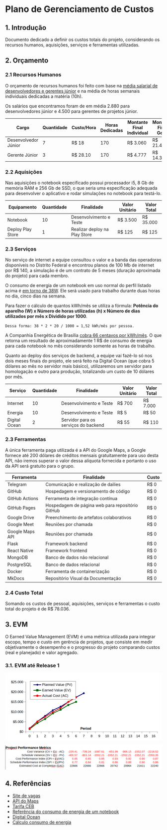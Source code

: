 # Plano de Gerenciamento de Custos

## 1. Introdução 
Documento dedicado a definir os custos totais do projeto, considerando os recursos humanos, aquisições, serviços e ferramentas utilizadas. 

## 2. Orçamento

### 2.1 Recursos Humanos
O orçamento de recursos humanos foi feito com base na [média salarial de desenvolvedores e gerentes júnior](https://www.glassdoor.com.br/) e na média de horas semanais individuais dedicadas a matéria (10h).

Os salários que encontramos foram de em média 2.880 para desenvolvedores júnior e 4.500 para gerentes de projetos júnior.

| Cargo | Quantidade | Custo/Hora | Horas Dedicadas | Montante Final Individual | Montante Final Geral |
|---|---|---|---|---|---|
| Desenvolvedor Júnior | 7 | R$ 18 | 170 | R$ 3.060 | R$ 21.420 | 
| Gerente Júnior | 3 | R$ 28.10 | 170 | R$ 4.777 | R$ 14.331 |

### 2.2 Aquisições
Nas aquisições o notebook especificado possui processador i5, 8 Gb de memória RAM e 256 Gb de SSD, o que seria uma especificação adequada para desenvolver o aplicativo e rodar simulações no notebook para testá-lo.

| Equipamento | Quantidade | Finalidade | Valor Unitário | Valor Total |
|---|---|---|---|---|
| Notebook | 10 | Desenvolvimento e Teste | R$ 3.500 | R$ 35.000 |
| Deploy Play Store | 1 | Realizar deploy na Play Store | R$ 125 | R$ 125 |

### 2.3 Serviços
No serviço de internet a equipe consultou o valor e a banda das operadoras disponíveis no Distrito Federal e encontrou planos de 100 Mb de internet por R$ 140, a simulação é de um contrato de 5 meses (duração aproximada do projeto) para cada membro.

O consumo de energia de um notebook em uso normal do perfil listado acima é [em torno de 38W](https://www.notebookcheck.net/Acer-Aspire-5-A515-54G-Review-Laptop-for-Casual-Gamers.459883.0.html#toc-emissions-energy-management). Ele será usado para trabalho durante duas horas no dia, cinco dias na semana.

Para fazer o cálculo de quantos kWh/mês se utiliza a fórmula: **Potência do aparelho (W) x Número de horas utilizadas (h) x Número de dias utilizados por mês x Dividido por 1000**. 
    
    Dessa forma: 38 * 2 * 20 / 1000 = 1,52 kWh/mês por pessoa. 
    
A Companhia Energética de Brasília [cobra 66 centavos por kWh/mês](http://simuladortarifabranca.ceb.com.br/public/index/step-resultado/perfil/2). O que retorna um resultado de aproximadamente 1 R$ de consumo de energia para cada notebook no mês considerando somente as horas de trabalho. 

Quanto ao deploy dos serviços de backend, a equipe vai fazê-lo só nos dois meses finais do projeto, ele será feito na Digital Ocean (que cobra 5 dólares ao mês no servidor mais básico), utilizaremos um servidor para homologação e outro para produção, totalizando um custo de 10 dólares por mês.

| Serviço | Quantidade | Finalidade | Valor Unitário | Valor Total |
|---|---|---|---|---|
| Internet | 10 | Desenvolvimento e Teste | R$ 700 | R$ 7.000 |
| Energia | 10 | Desenvolvimento e Teste | R$ 5 | R$ 50 |
| Digital Ocean | 2 | Servidor para os serviços do backend | R$ 55 | R$ 110 |

### 2.3 Ferramentas
A única ferramenta paga utilizada é a API do Google Maps, a Google fornece até 200 dólares de créditos mensais gratuitamente para uso desta API, não iremos superar o valor dessa alíquota fornecida e portanto o uso da API será gratuito para o grupo.

| Ferramenta | Finalidade | Custo |
|---|---|---|
| Telegram | Comunicação e realização de dailies | R$ 0 |
| GitHub | Hospedagem e versionamento de código | R$ 0 |
| GitHub Actions | Ferramenta de integração contínua | R$ 0 |
| GitHub Pages | Hospedagem de página web para repositório GitHub | R$ 0 |
| Google Drive | Preenchimento de artefatos colaborativos | R$ 0 |
| Google Meet | Reuniões por chamada | R$ 0 |
| Google Maps API | Reuniões por chamada | R$ 0 |
| Flask | Framework backend | R$ 0 |
| React Native | Framework frontend | R$ 0 |
| MongoDB | Banco de dados não relacional | R$ 0 |
| PostgreSQL | Banco de dados relacional | R$ 0 |
| Docker | Ferramenta de containerização | R$ 0 |
| MkDocs | Repositório Visual da Documentação | R$ 0 |

### 2.4 Custo Total
Somando os custos de pessoal, aquisições, serviços e ferramentas o custo total do projeto é de R$ 78.036.

## 3. EVM
O Earned Value Management (EVM) é uma métrica utilizada para integrar escopo, tempo e custo em gerência de projetos, que consiste em medir objetivamente o desempenho e o progresso do projeto comparando custos (real e planejado) e valor agregado. 

### 3.1. EVM até Release 1
![EVM R1](../images/costs/EVM-R1.png)

![Estatísticas EVM R1](../images/costs/Estatisticas-EVM-R1.png)

## 4. Referências
* [Site de vagas](https://www.glassdoor.com.br/)
* [API do Maps](https://cloud.google.com/maps-platform/pricing/)
* [Tarifa CEB](http://simuladortarifabranca.ceb.com.br/public/index/step-resultado/perfil/2http://simuladortarifabranca.ceb.com.br/public/index/step-resultado/perfil/2)
* [Referência do consumo de energia de um notebook](https://www.notebookcheck.net/Acer-Aspire-5-A515-54G-Review-Laptop-for-Casual-Gamers.459883.0.html#toc-emissions-energy-management)
* [Digital Ocean](https://www.digitalocean.com/pricing/calculator/)
* [Cálculo consumo de energia](https://www.magazineluiza.com.br/portaldalu/calcule-o-consumo-de-energia/5521)
